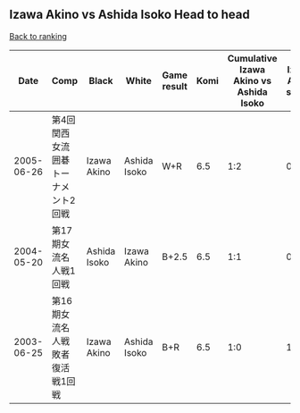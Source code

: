 ## Izawa Akino vs Ashida Isoko Head to head

[Back to ranking](../../index.md)




| **Date** | **Comp** | **Black** | **White** | **Game result** | **Komi** | **Cumulative Izawa Akino vs Ashida Isoko** | **Izawa Akino streak** | **Ashida Isoko streak** | 
| --- | --- | --- | --- | --- | --- | --- | --- | --- |
| 2005-06-26 | 第4回関西女流囲碁トーナメント2回戦 | Izawa Akino | Ashida Isoko | W+R | 6.5 | 1:2 | 0 | 2 | 
| 2004-05-20 | 第17期女流名人戦1回戦 | Ashida Isoko | Izawa Akino | B+2.5 | 6.5 | 1:1 | 0 | 1 | 
| 2003-06-25 | 第16期女流名人戦敗者復活戦1回戦 | Izawa Akino | Ashida Isoko | B+R | 6.5 | 1:0 | 1 | 0 |





